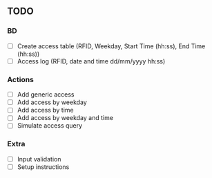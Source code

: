 ## TODO

### BD
- [ ] Create access table (RFID, Weekday, Start Time (hh:ss), End Time (hh:ss))
- [ ] Access log (RFID, date and time dd/mm/yyyy hh:ss)

### Actions
- [ ] Add generic access
- [ ] Add access by weekday
- [ ] Add access by time
- [ ] Add access by weekday and time
- [ ] Simulate access query

### Extra
- [ ] Input validation
- [ ] Setup instructions
